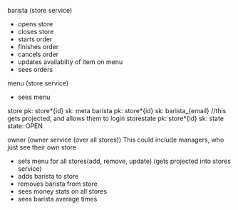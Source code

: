 barista (store service)

-   opens store
-   closes store
-   starts order
-   finishes order
-   cancels order
-   updates availabilty of item on menu
-   sees orders

menu (store service)

-   sees menu

store
pk: store*{id} sk: meta
barista
pk: store*{id} sk: barista\_{email} //this gets projected, and allows them to login
storestate
pk: store\*{id} sk: state state: OPEN

owner (owner service (over all stores))
This could include managers, who just see their own store

-   sets menu for all stores(add, remove, update) (gets projected into stores service)
-   adds barista to store
-   removes barista from store
-   sees money stats on all stores
-   sees barista average times
